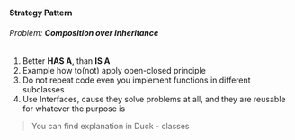 #### Strategy Pattern
###### Problem: ***Composition over Inheritance***

1. Better **HAS A**, than **IS A**
2. Example how to(not) apply open-closed principle
3. Do not repeat code even you implement functions in different subclasses
4. Use Interfaces, cause they solve problems at all, and they are reusable for whatever the purpose is

> You can find explanation in Duck - classes